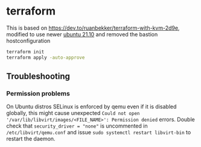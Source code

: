 # terraform

This is based on https://dev.to/ruanbekker/terraform-with-kvm-2d9e, modified to use newer [ubuntu 21.10](http://cloud-images.ubuntu.com/releases/21.10/release/) and removed the bastion hostconfiguration

```bash
terraform init
terraform apply -auto-approve
```

## Troubleshooting
### Permission problems

On Ubuntu distros SELinux is enforced by qemu even if it is disabled globally, this might cause unexpected `Could not open '/var/lib/libvirt/images/<FILE_NAME>': Permission denied` errors. Double check that `security_driver = "none"` is uncommented in `/etc/libvirt/qemu.conf` and issue `sudo systemctl restart libvirt-bin` to restart the daemon.
